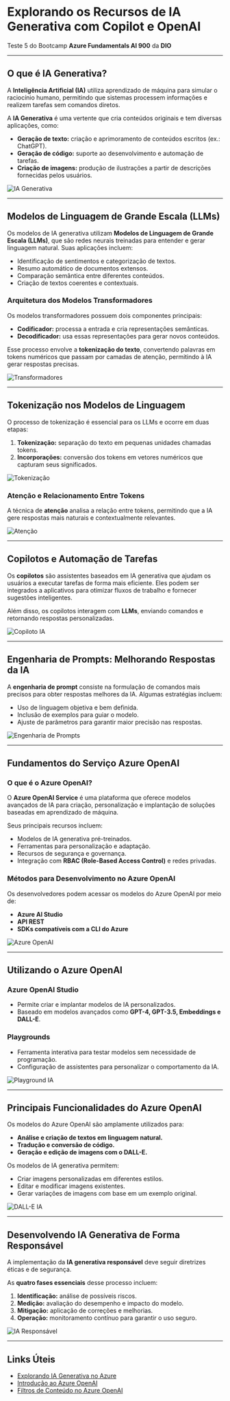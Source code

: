 # Explorando os Recursos de IA Generativa com Copilot e OpenAI  

Teste 5 do Bootcamp **Azure Fundamentals AI 900** da **DIO**  

---

## O que é IA Generativa?  

A **Inteligência Artificial (IA)** utiliza aprendizado de máquina para simular o raciocínio humano, permitindo que sistemas processem informações e realizem tarefas sem comandos diretos.  

A **IA Generativa** é uma vertente que cria conteúdos originais e tem diversas aplicações, como:  

- **Geração de texto:** criação e aprimoramento de conteúdos escritos (ex.: ChatGPT).  
- **Geração de código:** suporte ao desenvolvimento e automação de tarefas.  
- **Criação de imagens:** produção de ilustrações a partir de descrições fornecidas pelos usuários.  

![IA Generativa](https://source.unsplash.com/800x400/?artificial,intelligence)  

---

## Modelos de Linguagem de Grande Escala (LLMs)  

Os modelos de IA generativa utilizam **Modelos de Linguagem de Grande Escala (LLMs)**, que são redes neurais treinadas para entender e gerar linguagem natural. Suas aplicações incluem:  

- Identificação de sentimentos e categorização de textos.  
- Resumo automático de documentos extensos.  
- Comparação semântica entre diferentes conteúdos.  
- Criação de textos coerentes e contextuais.  

### Arquitetura dos Modelos Transformadores  

Os modelos transformadores possuem dois componentes principais:  

- **Codificador:** processa a entrada e cria representações semânticas.  
- **Decodificador:** usa essas representações para gerar novos conteúdos.  

Esse processo envolve a **tokenização do texto**, convertendo palavras em tokens numéricos que passam por camadas de atenção, permitindo à IA gerar respostas precisas.  

![Transformadores](https://github.com/Ilair/Explorando_Recursos_IA_Generativa_Copilot_OpenAI/blob/main/img01.jpg?raw=true)  

---

## Tokenização nos Modelos de Linguagem  

O processo de tokenização é essencial para os LLMs e ocorre em duas etapas:  

1. **Tokenização:** separação do texto em pequenas unidades chamadas tokens.  
2. **Incorporações:** conversão dos tokens em vetores numéricos que capturam seus significados.  

![Tokenização](https://github.com/Ilair/Explorando_Recursos_IA_Generativa_Copilot_OpenAI/blob/main/img02.jpg?raw=true)  

### Atenção e Relacionamento Entre Tokens  

A técnica de **atenção** analisa a relação entre tokens, permitindo que a IA gere respostas mais naturais e contextualmente relevantes.  

![Atenção](https://github.com/Ilair/Explorando_Recursos_IA_Generativa_Copilot_OpenAI/blob/main/img03.jpg?raw=true)  

---

## Copilotos e Automação de Tarefas  

Os **copilotos** são assistentes baseados em IA generativa que ajudam os usuários a executar tarefas de forma mais eficiente. Eles podem ser integrados a aplicativos para otimizar fluxos de trabalho e fornecer sugestões inteligentes.  

Além disso, os copilotos interagem com **LLMs**, enviando comandos e retornando respostas personalizadas.  

![Copiloto IA](https://source.unsplash.com/800x400/?automation,robot)  

---

## Engenharia de Prompts: Melhorando Respostas da IA  

A **engenharia de prompt** consiste na formulação de comandos mais precisos para obter respostas melhores da IA. Algumas estratégias incluem:  

- Uso de linguagem objetiva e bem definida.  
- Inclusão de exemplos para guiar o modelo.  
- Ajuste de parâmetros para garantir maior precisão nas respostas.  

![Engenharia de Prompts](https://source.unsplash.com/800x400/?communication,writing)  

---

## Fundamentos do Serviço Azure OpenAI  

### O que é o Azure OpenAI?  

O **Azure OpenAI Service** é uma plataforma que oferece modelos avançados de IA para criação, personalização e implantação de soluções baseadas em aprendizado de máquina.  

Seus principais recursos incluem:  

- Modelos de IA generativa pré-treinados.  
- Ferramentas para personalização e adaptação.  
- Recursos de segurança e governança.  
- Integração com **RBAC (Role-Based Access Control)** e redes privadas.  

### Métodos para Desenvolvimento no Azure OpenAI  

Os desenvolvedores podem acessar os modelos do Azure OpenAI por meio de:  
- **Azure AI Studio**  
- **API REST**  
- **SDKs compatíveis com a CLI do Azure**  

![Azure OpenAI](https://source.unsplash.com/800x400/?cloud,computing)  

---

## Utilizando o Azure OpenAI  

### **Azure OpenAI Studio**  
- Permite criar e implantar modelos de IA personalizados.  
- Baseado em modelos avançados como **GPT-4, GPT-3.5, Embeddings e DALL-E**.  

### **Playgrounds**  
- Ferramenta interativa para testar modelos sem necessidade de programação.  
- Configuração de assistentes para personalizar o comportamento da IA.  

![Playground IA](https://source.unsplash.com/800x400/?tech,experiment)  

---

## Principais Funcionalidades do Azure OpenAI  

Os modelos do Azure OpenAI são amplamente utilizados para:  

- **Análise e criação de textos em linguagem natural.**  
- **Tradução e conversão de código.**  
- **Geração e edição de imagens com o DALL-E.**  

Os modelos de IA generativa permitem:  
- Criar imagens personalizadas em diferentes estilos.  
- Editar e modificar imagens existentes.  
- Gerar variações de imagens com base em um exemplo original.  

![DALL-E IA](https://source.unsplash.com/800x400/?ai,art)  

---

## Desenvolvendo IA Generativa de Forma Responsável  

A implementação da **IA generativa responsável** deve seguir diretrizes éticas e de segurança.  

As **quatro fases essenciais** desse processo incluem:  
1. **Identificação:** análise de possíveis riscos.  
2. **Medição:** avaliação do desempenho e impacto do modelo.  
3. **Mitigação:** aplicação de correções e melhorias.  
4. **Operação:** monitoramento contínuo para garantir o uso seguro.  

![IA Responsável](https://github.com/Ilair/Explorando_Recursos_IA_Generativa_Copilot_OpenAI/blob/main/img04.jpg?raw=true)  

---

## Links Úteis  

- [Explorando IA Generativa no Azure](https://microsoftlearning.github.io/mslearn-ai-fundamentals/Instructions/Labs/12-generative-ai.html)  
- [Introdução ao Azure OpenAI](https://microsoftlearning.github.io/mslearn-ai-fundamentals/Instructions/Labs/13-azure-openai.html)  
- [Filtros de Conteúdo no Azure OpenAI](https://microsoftlearning.github.io/mslearn-ai-fundamentals/Instructions/Labs/14-azure-openai.html)  
